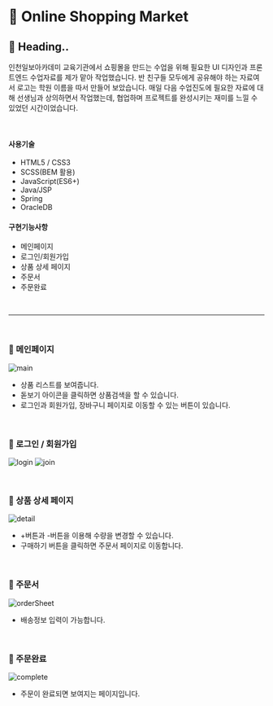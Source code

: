 # 🛒 Online Shopping Market
## 🌿 Heading..
인천일보아카데미 교육기관에서 쇼핑몰을 만드는 수업을 위해 필요한 UI 디자인과 프론트엔드 수업자료를 제가 맡아 작업했습니다. 반 친구들 모두에게 공유해야 하는 자료여서 로고는 학원 이름을 따서 만들어 보았습니다. 매일 다음 수업진도에 필요한 자료에 대해 선생님과 상의하면서 작업했는데, 협업하며 프로젝트를 완성시키는 재미를 느낄 수 있었던 시간이었습니다.

 <br>
 
#### 사용기술
* HTML5 / CSS3
* SCSS(BEM 활용)
* JavaScript(ES6+)
* Java/JSP
* Spring
* OracleDB 
#### 구현기능사항
* 메인페이지
* 로그인/회원가입
* 상품 상세 페이지
* 주문서
* 주문완료
<br>

---

<br>

### 📌 메인페이지 
![main](https://user-images.githubusercontent.com/74999421/115682242-3c774680-a390-11eb-9ec9-384ac845bfa9.PNG)

 * 상품 리스트를 보여줍니다.
 * 돋보기 아이콘을 클릭하면 상품검색을 할 수 있습니다.
 * 로그인과 회원가입, 장바구니 페이지로 이동할 수 있는 버튼이 있습니다.
 
<br>
 
### 📌 로그인 / 회원가입
![login](https://user-images.githubusercontent.com/74999421/115677950-f4562500-a38b-11eb-88bc-03765b99c0f5.PNG)
![join](https://user-images.githubusercontent.com/74999421/115677946-f4562500-a38b-11eb-9517-62bdda87d515.PNG)
 
 <br>
 
 ### 📌 상품 상세 페이지
![detail](https://user-images.githubusercontent.com/74999421/115677943-f324f800-a38b-11eb-8334-da7e38c8c713.PNG)
 
* +버튼과 -버튼을 이용해 수량을 변경할 수 있습니다. 
* 구매하기 버튼을 클릭하면 주문서 페이지로 이동합니다.
 
 <br>
 
### 📌 주문서
![orderSheet](https://user-images.githubusercontent.com/74999421/115677953-f5875200-a38b-11eb-8008-806b1863521e.PNG)

* 배송정보 입력이 가능합니다.

<br>

### 📌 주문완료
![complete](https://user-images.githubusercontent.com/74999421/115677954-f5875200-a38b-11eb-902d-bf38fabc8494.PNG)
 
 * 주문이 완료되면 보여지는 페이지입니다.
 
 <br>
 
